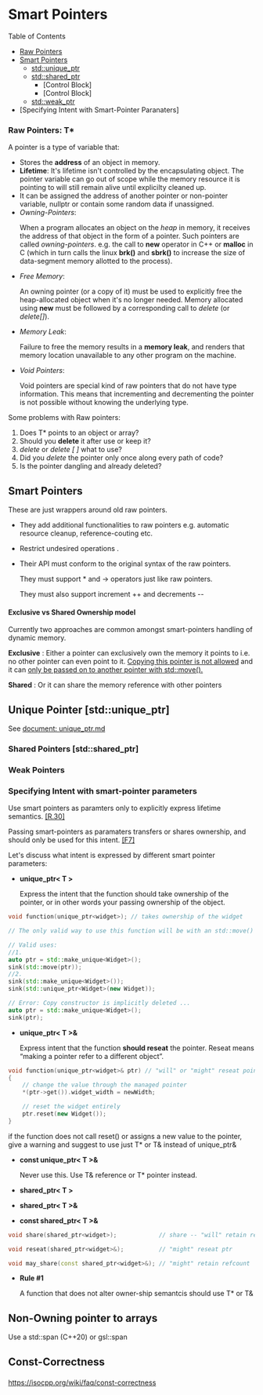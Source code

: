 # Smart Pointers

Table of Contents

- [ Raw Pointers ](#raw-pointers-t) 
- [Smart Pointers](#smart-pointers-1)
    - [std::unique_ptr](#unique-pointer-stdunique_ptr)
    - [std::shared_ptr](#shared-pointers-stdshared_ptr)
        - [Control Block]
        - [Control Block]
    - [std::weak_ptr](#weak-pointers)
- [Specifying Intent with Smart-Pointer Paranaters]

<a name="raw"></a>
### Raw Pointers:  T*

A pointer is a type of variable that:

- Stores the **address** of an object in memory. 
- __Lifetime__: It's lifetime isn't controlled by the encapsulating object. The pointer variable can go out of scope while the memory resource it is pointing to will still remain alive until explicilty cleaned up.
- It can be assigned the address of another pointer or non-pointer variable, nullptr or contain some random data if unassigned.
- *Owning-Pointers*: <p>
When a program allocates an object on the *heap* in memory, it receives the address of that object in the form of a pointer. Such pointers are called *owning-pointers*. e.g. the call to **new** operator in C++ or **malloc** in C (which in turn calls the linux **brk()** and **sbrk()**  to increase the size of data-segment memory allotted to the process). 
- *Free Memory*: <p>
An owning pointer (or a copy of it) must be used to explicitly free the heap-allocated object when it's no longer needed. Memory allocated using **new** must be followed by a corresponding call to *delete* (or *delete[]*).  
- *Memory Leak*: <p>
Failure to free the memory results in a **memory leak**, and renders that memory location unavailable to any other program on the machine.
- *Void Pointers*: <p>
Void pointers are special kind of raw pointers that do not have type information. This means that incrementing and decrementing the pointer is not possible without knowing the underlying type.


Some problems with Raw pointers:

1.  Does T* points to an object or array?
2.  Should you **delete** it after use or keep it?
3.  *delete* or *delete [ ]* what to use?
4.  Did you *delete* the pointer only once along every path of code?
5.  Is the pointer dangling and already deleted?

## Smart Pointers

These are just wrappers around old raw pointers. <p>
- They add additional functionalities to raw pointers e.g. automatic resource cleanup, reference-couting etc. 
- Restrict undesired operations .
- Their API must conform to the original syntax of the raw pointers. 

    They must support * and -> operators just like raw pointers.

    They must also support increment ++ and decrements --


#### Exclusive vs Shared Ownership model
Currently two approaches are common amongst smart-pointers handling of dynamic memory. 

__Exclusive__ :
Either a pointer can exclusively own the memory it points to i.e. no other pointer can even point to it. <u>Copying this pointer is not allowed</u> and it can <u>only be passed on to another pointer with std::move().</u> 

__Shared__ :
Or it can share the memory reference with other pointers 

##  Unique Pointer [std::unique_ptr]

See [document: unique_ptr.md](Unique_ptr.md)

###  Shared Pointers [std::shared_ptr] 

###  Weak Pointers


### Specifying Intent with smart-pointer parameters 

Use smart pointers as paramters only to explicitly express lifetime semantics. [[R.30]](https://isocpp.github.io/CppCoreGuidelines/CppCoreGuidelines#r30-take-smart-pointers-as-parameters-only-to-explicitly-express-lifetime-semantics)

Passing smart-pointers as paramaters transfers or shares ownership, and should only be used for this intent. [[F7]](https://isocpp.github.io/CppCoreGuidelines/CppCoreGuidelines#f7-for-general-use-take-t-or-t-arguments-rather-than-smart-pointers)

Let's discuss what intent is expressed by different smart pointer parameters:

- **unique_ptr< T >**   <p>
Express the intent that the function should take ownership of the pointer, or in other words your passing ownership of the object.

```cpp
void function(unique_ptr<widget>); // takes ownership of the widget

// The only valid way to use this function will be with an std::move() or an r-value. Pass-by-value will give a compile error since the copy-constructor is deleted.

// Valid uses:
//1. 
auto ptr = std::make_unique<Widget>();
sink(std::move(ptr));
//2.
sink(std::make_unique<Widget>());
sink(std::unique_ptr<Widget>(new Widget));

// Error: Copy constructor is implicitly deleted ...
auto ptr = std::make_unique<Widget>();
sink(ptr); 
```

- **unique_ptr< T >&** <p>
Express intent that the function **should reseat** the pointer. Reseat means “making a pointer refer to a different object”.  

```cpp
void function(unique_ptr<widget>& ptr) // "will" or "might" reseat pointer
{
    // change the value through the managed pointer
    *(ptr->get()).widget_width = newWidth;

    // reset the widget entirely
    ptr.reset(new Widget());
}
```
if the function does not call reset() or assigns a new value to the pointer, give a warning and suggest to use just T* or T& instead of unique_ptr<T>&

- **const unique_ptr< T >&** <p>
Never use this. Use T& reference or T* pointer instead.


- **shared_ptr< T >**

- **shared_ptr< T >&**
- **const shared_ptr< T >&**


```cpp
void share(shared_ptr<widget>);            // share -- "will" retain refcount

void reseat(shared_ptr<widget>&);          // "might" reseat ptr

void may_share(const shared_ptr<widget>&); // "might" retain refcount
```

- __Rule #1__ <p>
A function that does not alter owner-ship semantcis should use T* or T& 

## Non-Owning pointer to arrays
Use a std::span (C++20) or gsl::span

## Const-Correctness <p>
https://isocpp.org/wiki/faq/const-correctness 
